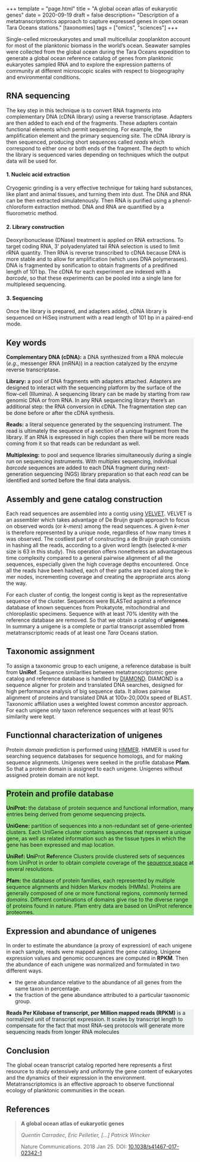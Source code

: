 +++
template = "page.html"
title = "A global ocean atlas of eukaryotic genes"
date =  2020-09-19
draft = false
description= "Description of a metatranscriptomics approach to capture expressed genes in open ocean Tara Oceans stations."
[taxonomies]
tags = ["omics", "sciences"]
+++

Single-celled microeukaryotes and small multicellular zooplankton account for most of the planktonic biomass in the world’s ocean. Seawater samples were collected from the global ocean during the Tara Oceans expedition to generate a global ocean reference catalog of genes from planktonic eukaryotes sampled RNA and to explore the expression patterns of community at different microscopic scales with respect to biogeography and environmental conditions.
<!-- more -->

## RNA sequencing


The key step in this technique is to convert RNA fragments into complementary DNA (cDNA library) using a reverse transcriptase. Adapters are then added to each end of the fragments. These adapters contain functional elements which permit sequencing. For example, the amplification element and the primary sequencing site. The cDNA *library* is then sequenced, producing short sequences called *reads* which correspond to either one or both ends of the fragment. The depth to which the library is sequenced varies depending on techniques which the output data will be used for. 


#### 1. Nucleic acid extraction

Cryogenic grinding is a very effective technique for taking hard substances, like plant and animal tissues, and turning them into dust. The DNA and RNA can be then extracted simulatenously. Then RNA is purified using a phenol-chloroform extraction method. DNA and RNA are quantified by a fluorometric method.

#### 2. Library construction

Deoxyribonuclease (DNase) treatment is applied on RNA extractions. To target coding RNA, 3' polyadenylated tail RNA selection is used to limit rRNA quantity. Then RNA is reverse transcribed to cDNA because DNA is more stable and to allow for amplification (which uses DNA polymerases). DNA is fragmented by sonification to obtain fragments of a predifined length of 101 bp. The cDNA for each experiment are indexed with a *barcode*, so that these experiments can be pooled into a single lane for multiplexed sequencing.


#### 3. Sequencing

Once the library is prepared, and adapters added, cDNA library is sequenced on HiSeq instrument with a read length of 101 bp in a paired-end mode.

<div style="background: #f1f1f1 ;">

##  Key words
**Complementary DNA (cDNA):** a DNA synthesized from a RNA molecule (*e.g.*, messenger RNA (mRNA)) in a reaction catalyzed by the enzyme reverse transcriptase.

**Library:** a pool of DNA fragments with adapters attached. Adapters are designed to interact with the sequencing platform by the surface of the flow-cell (Illumina). A sequencing library can be made by starting from raw genomic DNA or from RNA. In any RNA sequencing library there’s an additional step: the RNA conversion in cDNA. The fragmentation step can be done before or after the cDNA synthesis.

**Reads:**  a literal sequence generated by the sequencing instrument. The read is ultimately the sequence of a section of a unique fragment from the library. If an RNA is expressed in high copies then there will be more reads coming from it so that reads can be redundant as well.

**Multiplexing:** to pool and sequence libraries simultaneously during a single run on sequencing instruments. With multiplex sequencing, individual *barcode* sequences are added to each DNA fragment during next-generation sequencing (NGS) library preparation so that each *read* can be identified and sorted before the final data analysis.
</div>

## Assembly and gene catalog construction

Each read sequences are assembled into a contig using [VELVET](https://www.ebi.ac.uk/~zerbino/velvet/). VELVET is an assembler which takes advantage of De Bruijn graph approach to focus on observed words (or *k-mers*) among the read sequences. A given *k-mer* is therefore represented  by a unique node, regardless of how many times it was observed. The costliest part of constructing a de Bruijn graph consists in hashing all the reads, according to a given word length (selected *k-mer* size is 63 in this study). This operation offers nonetheless an advantageous time complexity compared to a  general pairwise alignment of all the sequences, especially given the high coverage depths encountered. Once all the reads have been hashed, each of their paths are traced along the k-mer nodes, incrementing coverage and creating the appropriate arcs along the way.

For each cluster of contig, the longest contig is kept as the representative sequence of the cluster. Sequences were BLASTed against a reference database of known sequences from Prokatyote, mitochondrial and chloroplastic specimens. Sequence with at least 70% identity with the reference database are removed. So that we obtain a catalog of **unigenes**. In summary a unigene is a complete or partial transcript assembled from metatranscriptomic reads of at least one *Tara* Oceans station.

## Taxonomic assignment

To assign a taxonomic group to each unigene, a reference database is built from **UniRef**. Sequence similarities between metatranscriptomic gene catalog and reference database is handled by [DIAMOND](https://github.com/bbuchfink/diamond). DIAMOND is a sequence aligner for protein and translated DNA searches, designed for high performance analysis of big sequence data. It allows pairwise alignment of proteins and translated DNA at 100x-20,000x speed of BLAST. Taxonomic affiliation uses a weighted lowest common ancestor approach. For each unigene only taxon reference sequences with at least 90% similarity were kept.

## Functionnal characterization of unigenes

Protein *domain* prediction is performed using [HMMER](http://hmmer.org/). HMMER is used for searching sequence databases for sequence homologs, and for making sequence alignments. Unigenes were seeked in the profile database **Pfam**. So that a protein domain is assigned to each unigene. Unigenes without assigned protein domain are not kept.


<div style="background: #91DC7F; ">

## Protein and profile database

**UniProt:** the database of protein sequence and functional information, many entries being derived from genome sequencing projects.

**UniGene:** partition of sequences into a non-redundant set of gene-oriented clusters. Each UniGene cluster contains sequences that represent a unique gene, as well as related information such as the tissue types in which the gene has been expressed and map location.

**UniRef:** **Uni**Prot **Ref**erence Clusters provide clustered sets of sequences from UniProt in order to obtain complete coverage of the [sequence space](https://en.wikipedia.org/wiki/Sequence_space_(evolution)) at several resolutions.

**Pfam:** the database of protein families, each represented by multiple sequence alignments and hidden Markov models (HMMs). Proteins are generally composed of one or more functional regions, commonly termed *domains*. Different combinations of domains give rise to the diverse range of proteins found in nature. Pfam entry data are based on UniProt reference proteomes.

</div>



## Expression and abundance of unigenes

In order to estimate the abundance (a proxy of expression) of each unigene in each sample, reads were mapped against the gene catalog. Unigene expression values and genomic occurences are computed in **RPKM**. Then the abundance of each unigene was normalized and formulated in two different ways.
* the gene abundance relative to the abundance of all genes from the same taxon in percentage.
* the fraction of the gene abundance attributed to a particular taxonomic group.


<div style="background: #ecf0f1 ;">

**Reads Per Kilobase of transcript, per Million mapped reads (RPKM)** is a normalized unit of transcript expression. It scales by transcript length to compensate for the fact that most RNA-seq protocols will generate more sequencing reads from longer RNA molecules
</div>

## Conclusion

The global ocean transcript catalog reported here represents a first resource to study extensively and uniformly the gene content of eukaryotes and the dynamics of their expression in the environment. Metatranscriptomics is an effective approach to observe functionnal ecology of planktonic communities in the ocean.

## References

> **A global ocean atlas of eukaryotic genes**
>
> *Quentin Carradec, Eric Pelletier, [...] Patrick Wincker*
>
> Nature Communications. 2018 Jan 25. DOI: [10.1038/s41467-017-02342-1](https://doi.org/10.1038/s41467-017-02342-1)